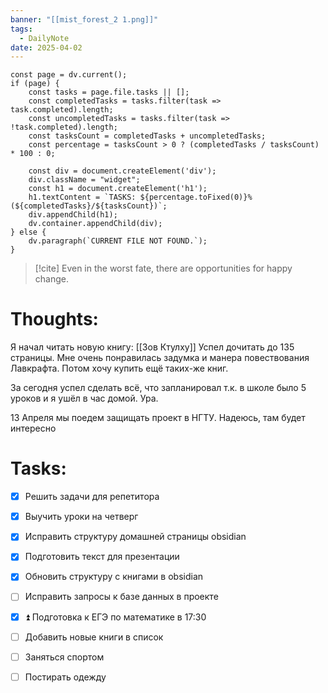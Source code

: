 ```yaml
---
banner: "[[mist_forest_2 1.png]]"
tags:
  - DailyNote
date: 2025-04-02
---
```


```dataviewjs
const page = dv.current();
if (page) {
    const tasks = page.file.tasks || [];
    const completedTasks = tasks.filter(task => task.completed).length;
    const uncompletedTasks = tasks.filter(task => !task.completed).length;
    const tasksCount = completedTasks + uncompletedTasks;
    const percentage = tasksCount > 0 ? (completedTasks / tasksCount) * 100 : 0;

    const div = document.createElement('div');
    div.className = "widget";
    const h1 = document.createElement('h1');
    h1.textContent = `TASKS: ${percentage.toFixed(0)}% (${completedTasks}/${tasksCount})`;
    div.appendChild(h1);
    dv.container.appendChild(div);
} else {
    dv.paragraph(`CURRENT FILE NOT FOUND.`);
}
```

> [!cite] 
> Even in the worst fate, there are opportunities for happy change.


# **Thoughts:**


Я начал читать новую книгу: [[Зов Ктулху]]
Успел дочитать до 135 страницы. Мне очень понравилась задумка и манера повествования Лавкрафта.
Потом хочу купить ещё таких-же книг.

За сегодня успел сделать всё, что запланировал т.к. в школе было 5 уроков и я ушёл в час домой. Ура.

13 Апреля мы поедем защищать проект в НГТУ. Надеюсь, там будет интересно

# **Tasks:**

- [x] Решить задачи для репетитора
- [x] Выучить уроки на четверг
- [x] Исправить структуру домашней страницы obsidian
- [x] Подготовить текст для презентации
- [x] Обновить структуру с книгами в obsidian
- [ ] Исправить запросы к базе данных в проекте
- [x] ⏫ Подготовка к ЕГЭ по математике в 17:30
- [ ] Добавить новые книги в список
- [ ] Заняться спортом
- [ ] Постирать одежду

